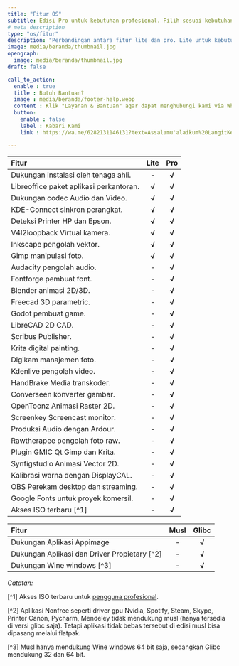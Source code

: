 ```yaml
---
title: "Fitur OS"
subtitle: Edisi Pro untuk kebutuhan profesional. Pilih sesuai kebutuhan!
# meta description
type: "os/fitur"
description: "Perbandingan antara fitur lite dan pro. Lite untuk kebutuhan sederhana, sedangkan pro untuk kebutuhan profesional."
image: media/beranda/thumbnail.jpg
opengraph:
  image: media/beranda/thumbnail.jpg
draft: false

call_to_action:
  enable : true
  title : Butuh Bantuan?
  image : media/beranda/footer-help.webp
  content : Klik "Layanan & Bantuan" agar dapat menghubungi kami via WhatsApp atau Telegram. Balasan akan direspon 1x3 jam.
  button:
    enable : false
    label : Kabari Kami
    link : https://wa.me/6282131146131?text=Assalamu'alaikum%20LangitKetujuh.%0A

---
```


**Fitur** | **Lite** | **Pro**
:--- | :---: | :---:
Dukungan instalasi oleh tenaga ahli. | - | **√**
Libreoffice paket aplikasi perkantoran. | **√** | **√**
Dukungan codec Audio dan Video. | **√** | **√**
KDE-Connect sinkron perangkat. | **√** | **√**
Deteksi Printer HP dan Epson. | **√** | **√**
V4l2loopback Virtual kamera. | **√** | **√**
Inkscape pengolah vektor. | **√** | **√**
Gimp manipulasi foto. | **√** | **√**
Audacity pengolah audio. | - | **√**
Fontforge pembuat font. | - | **√**
Blender animasi 2D/3D. | - | **√**
Freecad 3D parametric. | - | **√**
Godot pembuat game. | - | **√**
LibreCAD 2D CAD. | - | **√**
Scribus Publisher. | - | **√**
Krita digital painting. | - | **√**
Digikam manajemen foto. | - | **√**
Kdenlive pengolah video. | - | **√**
HandBrake Media transkoder. | - | **√**
Converseen konverter gambar. | - | **√**
OpenToonz Animasi Raster 2D. | - | **√**
Screenkey Screencast monitor. | - | **√**
Produksi Audio dengan Ardour. | - | **√**
Rawtherapee pengolah foto raw. | - | **√**
Plugin GMIC Qt Gimp dan Krita. | - | **√**
Synfigstudio Animasi Vector 2D. | - | **√**
Kalibrasi warna dengan DisplayCAL. | - | **√**
OBS Perekam desktop dan streaming. | - | **√**
Google Fonts untuk proyek komersil. | - | **√**
Akses ISO terbaru [^1] | -  | **√**

**Fitur** | **Musl** | **Glibc**
:--- | :---: | :---:
Dukungan Aplikasi Appimage | - | **√**
Dukungan Aplikasi dan Driver Propietary [^2] | - | **√**
Dukungan Wine windows [^3] | - | **√**

*Catatan:*

[^1] Akses ISO terbaru untuk [pengguna profesional](../pro/).

[^2] Aplikasi Nonfree seperti driver gpu Nvidia, Spotify, Steam, Skype, Printer Canon, Pycharm, Mendeley tidak mendukung musl (hanya tersedia di versi glibc saja). Tetapi aplikasi tidak bebas tersebut di edisi musl bisa dipasang melalui flatpak.

[^3] Musl hanya mendukung Wine windows 64 bit saja, sedangkan Glibc mendukung 32 dan 64 bit.
